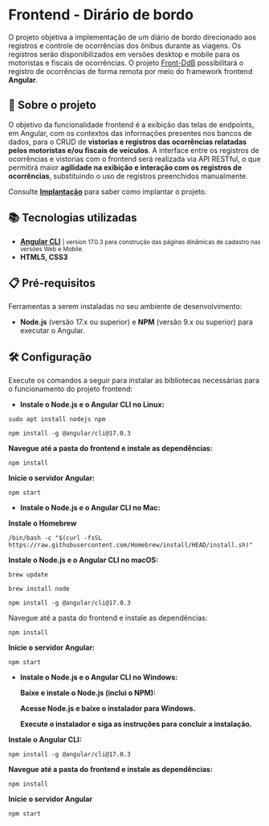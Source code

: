 # Frontend - Dirário de bordo

O projeto objetiva a implementação de um diário de bordo direcionado aos registros e controle de ocorrências dos ônibus durante as viagens. Os registros serão disponibilizados em versões desktop e mobile para os motoristas e fiscais de ocorrências. O projeto [Front-DdB](https://github.com/GobiraArthur/FrontDdB.git) possibilitará o registro de ocorrências de forma remota por meio do framework frontend <b>Angular</b>.

## 📖 Sobre o projeto

O objetivo da funcionalidade frontend é a exibição das telas de endpoints, em Angular, com os contextos das informações presentes nos bancos de dados, para o CRUD de <b>vistorias e registros das ocorrências relatadas pelos motoristas e/ou fiscais de veículos</b>. A interface entre os registros de ocorrências e vistorias com o frontend será realizada via API RESTful, o que permitirá maior <b>agilidade na exibição e interação com os registros de ocorrências</b>, substituindo o uso de registros preenchidos manualmente.

Consulte **[Implantação](https://github.com/GobiraArthur/FrontDdB.git)** para saber como implantar o projeto.

## 📚 Tecnologias utilizadas

- <b>[Angular CLI](https://github.com/angular/angular-cli)</b> <small>| version 17.0.3 para construção das páginas dinâmicas de cadastro nas versões Web e Mobile.</small>
- <b>HTML5, CSS3</b> 

## 📋 Pré-requisitos

Ferramentas a serem instaladas no seu ambiente de desenvolvimento:

- <b>Node.js</b> (versão 17.x ou superior) e <b>NPM</b> (versão 9.x ou superior) para executar o Angular.

## 🛠 Configuração

Execute os comandos a seguir para instalar as bibliotecas necessárias para o funcionamento do projeto frontend:

- <b>Instale o Node.js e o Angular CLI no Linux:</b>
```
sudo apt install nodejs npm
```
```
npm install -g @angular/cli@17.0.3
```
<b>Navegue até a pasta do frontend e instale as dependências:</b>
```
npm install
```
<b>Inicie o servidor Angular:</b>
```
npm start
```
- <b>Instale o Node.js e o Angular CLI no Mac:</b>
<p><b>Instale o Homebrew</b></p>

```
/bin/bash -c "$(curl -fsSL https://raw.githubusercontent.com/Homebrew/install/HEAD/install.sh)"
```
<b>Instale o Node.js e o Angular CLI no macOS:</b>
```
brew update
```
```
brew install node
```
```
npm install -g @angular/cli@17.0.3
```
Navegue até a pasta do frontend e instale as dependências:
```
npm install
```
<b>Inicie o servidor Angular:</b>
```
npm start
```
- <b>Instale o Node.js e o Angular CLI no Windows:</b>
    <p><b>Baixe e instale o Node.js (inclui o NPM):</b></p>
    <p><b>Acesse Node.js e baixe o instalador para Windows.</b></p>
    <p><b>Execute o instalador e siga as instruções para concluir a instalação.</b></p>
<b>Instale o Angular CLI:</b>
```
npm install -g @angular/cli@17.0.3
```
<b>Navegue até a pasta do frontend e instale as dependências:</b>
```
npm install
```
<b>Inicie o servidor Angular</b>
```
npm start
```